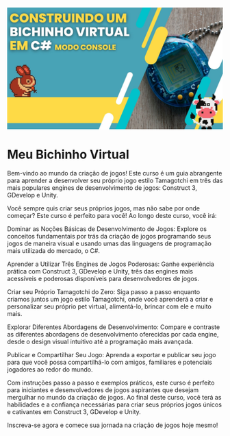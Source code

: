 ![](https://raw.githubusercontent.com/dfilitto/MeuBichinhoVirtual/main/C-Sharp%20-%20Construindo%20um%20bichinho%20virtual.jpg)

# Meu Bichinho Virtual

Bem-vindo ao mundo da criação de jogos! Este curso é um guia abrangente para aprender a desenvolver seu próprio jogo estilo Tamagotchi em três das mais populares engines de desenvolvimento de jogos: Construct 3, GDevelop e Unity.

Você sempre quis criar seus próprios jogos, mas não sabe por onde começar? Este curso é perfeito para você! Ao longo deste curso, você irá:

Dominar as Noções Básicas de Desenvolvimento de Jogos: Explore os conceitos fundamentais por trás da criação de jogos programando seus jogos de maneira visual e usando umas das linguagens de programação mais utilizada do mercado, o C#.

Aprender a Utilizar Três Engines de Jogos Poderosas: Ganhe experiência prática com Construct 3, GDevelop e Unity, três das engines mais acessíveis e poderosas disponíveis para desenvolvedores de jogos.

Criar seu Próprio Tamagotchi do Zero: Siga passo a passo enquanto criamos juntos um jogo estilo Tamagotchi, onde você aprenderá a criar e personalizar seu próprio pet virtual, alimentá-lo, brincar com ele e muito mais.

Explorar Diferentes Abordagens de Desenvolvimento: Compare e contraste as diferentes abordagens de desenvolvimento oferecidas por cada engine, desde o design visual intuitivo até a programação mais avançada.

Publicar e Compartilhar Seu Jogo: Aprenda a exportar e publicar seu jogo para que você possa compartilhá-lo com amigos, familiares e potenciais jogadores ao redor do mundo.

Com instruções passo a passo e exemplos práticos, este curso é perfeito para iniciantes e desenvolvedores de jogos aspirantes que desejam mergulhar no mundo da criação de jogos. Ao final deste curso, você terá as habilidades e a confiança necessárias para criar seus próprios jogos únicos e cativantes em Construct 3, GDevelop e Unity.

Inscreva-se agora e comece sua jornada na criação de jogos hoje mesmo!
